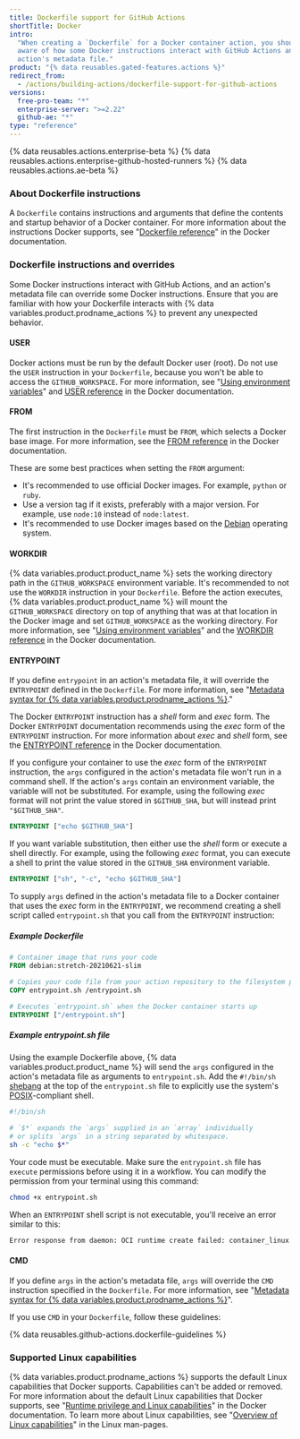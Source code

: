 ```yaml
---
title: Dockerfile support for GitHub Actions
shortTitle: Docker
intro:
  "When creating a `Dockerfile` for a Docker container action, you should be
  aware of how some Docker instructions interact with GitHub Actions and an
  action's metadata file."
product: "{% data reusables.gated-features.actions %}"
redirect_from:
  - /actions/building-actions/dockerfile-support-for-github-actions
versions:
  free-pro-team: "*"
  enterprise-server: ">=2.22"
  github-ae: "*"
type: "reference"
---
```


{% data reusables.actions.enterprise-beta %}
{% data reusables.actions.enterprise-github-hosted-runners %}
{% data reusables.actions.ae-beta %}

### About Dockerfile instructions

A `Dockerfile` contains instructions and arguments that define the contents and
startup behavior of a Docker container. For more information about the
instructions Docker supports, see
"[Dockerfile reference](https://docs.docker.com/engine/reference/builder/)" in
the Docker documentation.

### Dockerfile instructions and overrides

Some Docker instructions interact with GitHub Actions, and an action's metadata
file can override some Docker instructions. Ensure that you are familiar with
how your Dockerfile interacts with {% data variables.product.prodname_actions %}
to prevent any unexpected behavior.

#### USER

Docker actions must be run by the default Docker user (root). Do not use the
`USER` instruction in your `Dockerfile`, because you won't be able to access the
`GITHUB_WORKSPACE`. For more information, see
"[Using environment variables](/actions/configuring-and-managing-workflows/using-environment-variables)"
and [USER reference](https://docs.docker.com/engine/reference/builder/#user) in
the Docker documentation.

#### FROM

The first instruction in the `Dockerfile` must be `FROM`, which selects a Docker
base image. For more information, see the
[FROM reference](https://docs.docker.com/engine/reference/builder/#from) in the
Docker documentation.

These are some best practices when setting the `FROM` argument:

- It's recommended to use official Docker images. For example, `python` or
  `ruby`.
- Use a version tag if it exists, preferably with a major version. For example,
  use `node:10` instead of `node:latest`.
- It's recommended to use Docker images based on the
  [Debian](https://www.debian.org/) operating system.

#### WORKDIR

{% data variables.product.product_name %} sets the working directory path in the
`GITHUB_WORKSPACE` environment variable. It's recommended to not use the
`WORKDIR` instruction in your `Dockerfile`. Before the action executes,
{% data variables.product.product_name %} will mount the `GITHUB_WORKSPACE`
directory on top of anything that was at that location in the Docker image and
set `GITHUB_WORKSPACE` as the working directory. For more information, see
"[Using environment variables](/actions/configuring-and-managing-workflows/using-environment-variables)"
and the
[WORKDIR reference](https://docs.docker.com/engine/reference/builder/#workdir)
in the Docker documentation.

#### ENTRYPOINT

If you define `entrypoint` in an action's metadata file, it will override the
`ENTRYPOINT` defined in the `Dockerfile`. For more information, see
"[Metadata syntax for {% data variables.product.prodname_actions %}](/actions/creating-actions/metadata-syntax-for-github-actions/#runsentrypoint)."

The Docker `ENTRYPOINT` instruction has a _shell_ form and _exec_ form. The
Docker `ENTRYPOINT` documentation recommends using the _exec_ form of the
`ENTRYPOINT` instruction. For more information about _exec_ and _shell_ form,
see the
[ENTRYPOINT reference](https://docs.docker.com/engine/reference/builder/#entrypoint)
in the Docker documentation.

If you configure your container to use the _exec_ form of the `ENTRYPOINT`
instruction, the `args` configured in the action's metadata file won't run in a
command shell. If the action's `args` contain an environment variable, the
variable will not be substituted. For example, using the following _exec_ format
will not print the value stored in `$GITHUB_SHA`, but will instead print
`"$GITHUB_SHA"`.

```dockerfile
ENTRYPOINT ["echo $GITHUB_SHA"]
```

If you want variable substitution, then either use the _shell_ form or execute a
shell directly. For example, using the following _exec_ format, you can execute
a shell to print the value stored in the `GITHUB_SHA` environment variable.

```dockerfile
ENTRYPOINT ["sh", "-c", "echo $GITHUB_SHA"]
```

To supply `args` defined in the action's metadata file to a Docker container
that uses the _exec_ form in the `ENTRYPOINT`, we recommend creating a shell
script called `entrypoint.sh` that you call from the `ENTRYPOINT` instruction:

##### Example _Dockerfile_

```dockerfile
# Container image that runs your code
FROM debian:stretch-20210621-slim

# Copies your code file from your action repository to the filesystem path `/` of the container
COPY entrypoint.sh /entrypoint.sh

# Executes `entrypoint.sh` when the Docker container starts up
ENTRYPOINT ["/entrypoint.sh"]
```

##### Example _entrypoint.sh_ file

Using the example Dockerfile above, {% data variables.product.product_name %}
will send the `args` configured in the action's metadata file as arguments to
`entrypoint.sh`. Add the `#!/bin/sh`
[shebang](<https://en.wikipedia.org/wiki/Shebang_(Unix)>) at the top of the
`entrypoint.sh` file to explicitly use the system's
[POSIX](https://en.wikipedia.org/wiki/POSIX)-compliant shell.

```sh
#!/bin/sh

# `$*` expands the `args` supplied in an `array` individually
# or splits `args` in a string separated by whitespace.
sh -c "echo $*"
```

Your code must be executable. Make sure the `entrypoint.sh` file has `execute`
permissions before using it in a workflow. You can modify the permission from
your terminal using this command:

```sh
chmod +x entrypoint.sh
```

When an `ENTRYPOINT` shell script is not executable, you'll receive an error
similar to this:

```sh
Error response from daemon: OCI runtime create failed: container_linux.go:348: starting container process caused "exec: \"/entrypoint.sh\": permission denied": unknown
```

#### CMD

If you define `args` in the action's metadata file, `args` will override the
`CMD` instruction specified in the `Dockerfile`. For more information, see
"[Metadata syntax for {% data variables.product.prodname_actions %}](/actions/creating-actions/metadata-syntax-for-github-actions#runsargs)".

If you use `CMD` in your `Dockerfile`, follow these guidelines:

{% data reusables.github-actions.dockerfile-guidelines %}

### Supported Linux capabilities

{% data variables.product.prodname_actions %} supports the default Linux
capabilities that Docker supports. Capabilities can't be added or removed. For
more information about the default Linux capabilities that Docker supports, see
"[Runtime privilege and Linux capabilities](https://docs.docker.com/engine/reference/run/#runtime-privilege-and-linux-capabilities)"
in the Docker documentation. To learn more about Linux capabilities, see
"[Overview of Linux capabilities](http://man7.org/linux/man-pages/man7/capabilities.7.html)"
in the Linux man-pages.
